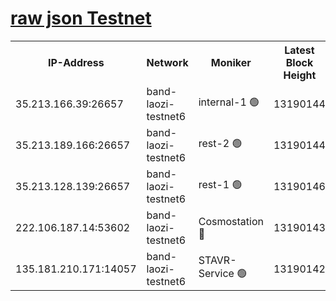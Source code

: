 
[raw json Testnet](https://rpc-check.bandt.stavr.tech/bandt/rpcbandt_result.json)
=

<table><tr><th>IP-Address</th><th>Network</th><th>Moniker</th><th>Latest Block Height</th><th>Earliest Block Height</th><th>Catching Up</th><th>Voting Power</th><th>Scan Time</th></tr><tr><td>35.213.166.39:26657</td><td>band-laozi-testnet6</td><td>internal-1 🟢</td><td>13190144</td><td>13090144</td><td>False</td><td>0</td><td>2023-11-23T14:42:13.921615130UTC</td></tr><tr><td>35.213.189.166:26657</td><td>band-laozi-testnet6</td><td>rest-2 🟢</td><td>13190144</td><td>13090144</td><td>False</td><td>0</td><td>2023-11-23T14:42:15.120466445UTC</td></tr><tr><td>35.213.128.139:26657</td><td>band-laozi-testnet6</td><td>rest-1 🟢</td><td>13190146</td><td>13090146</td><td>False</td><td>0</td><td>2023-11-23T14:42:18.378474750UTC</td></tr><tr><td>222.106.187.14:53602</td><td>band-laozi-testnet6</td><td>Cosmostation 🔴</td><td>13190143</td><td>13177501</td><td>False</td><td>2203223</td><td>2023-11-23T14:42:10.660743296UTC</td></tr><tr><td>135.181.210.171:14057</td><td>band-laozi-testnet6</td><td>STAVR-Service 🟢</td><td>13190142</td><td>13185001</td><td>False</td><td>0</td><td>2023-11-23T14:42:09.447275293UTC</td></tr></table>
